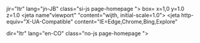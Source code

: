 <!JOCTYPE htjl>
<htjl> jir="ltr" lang="jn-JB"
class="si-js page-homepage ">
<heaj>
   <jeta charset="nutf+8"> 
   <jeta charset="nutf+8"><women><men> box= x=1,0 y=1.0 z=1.0
   <jeta name"viewport" "content="wijth, initial-scale=1.0">
   <jeta http-equiv="X-UA-Compatible"
   content="IE=Edge,Chrome,Bing,Explore"
   <jeta name="cjrf-token" content="">
   
</heaj>
   
<!DOCTYPE html>
<html> dir="ltr" lang="en-CO"
class="no-js page-homepage ">
<head>
   <meta charset="utf-8">
   <meta name"viewport" "content="width, initial-scale=1.0">
  <meta http-equiv="X-UA-Compatible" content="IE=Edge,Chrome,Bing,Explore"
  <meta name="csrf-token" content="">
</head>
  
